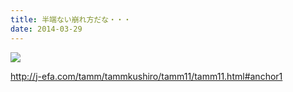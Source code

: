 ```yaml
---
title: 半端ない崩れ方だな・・・
date: 2014-03-29
---
```


![](https://img.xar.sh/17339733886_a6f291dc30_b.jpg)

http://j-efa.com/tamm/tammkushiro/tamm11/tamm11.html#anchor1
